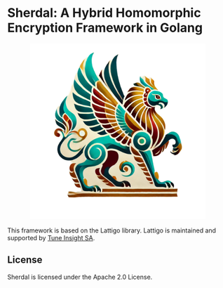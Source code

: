 # Sherdal: A Hybrid Homomorphic Encryption Framework in Golang

<p align="center">
	<img src="logo.png" height="400" width="400"/>
</p>

This framework is based on the Lattigo library. Lattigo is maintained and supported by [Tune Insight
SA]([https://tuneinsight.com](https://github.com/tuneinsight/lattigo)).

## License

Sherdal is licensed under the Apache 2.0 License.
